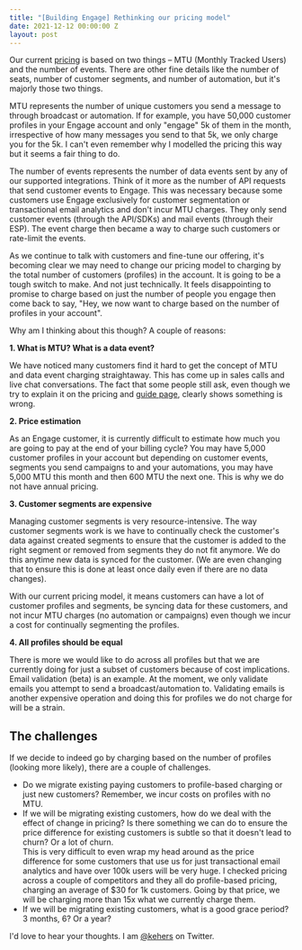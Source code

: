 ```yaml
---
title: "[Building Engage] Rethinking our pricing model"
date: 2021-12-12 00:00:00 Z
layout: post
---
```


Our current [pricing](https://engage.so/pricing) is based on two things – MTU (Monthly Tracked Users) and the number of events. There are other fine details like the number of seats, number of customer segments, and number of automation, but it's majorly those two things. 

MTU represents the number of unique customers you send a message to through broadcast or automation. If for example, you have 50,000 customer profiles in your Engage account and only "engage" 5k of them in the month, irrespective of how many messages you send to that 5k, we only charge you for the 5k. I can't even remember why I modelled the pricing this way but it seems a fair thing to do.

The number of events represents the number of data events sent by any of our supported integrations. Think of it more as the number of API requests that send customer events to Engage. This was necessary because some customers use Engage exclusively for customer segmentation or transactional email analytics and don't incur MTU charges. They only send customer events (through the API/SDKs) and mail events (through their ESP). The event charge then became a way to charge such customers or rate-limit the events.

As we continue to talk with customers and fine-tune our offering, it's becoming clear we may need to change our pricing model to charging by the total number of customers (profiles) in the account. It is going to be a tough switch to make. And not just technically. It feels disappointing to promise to charge based on just the number of people you engage then come back to say, "Hey, we now want to charge based on the number of profiles in your account". 

Why am I thinking about this though? A couple of reasons:

**1. What is MTU? What is a data event?**

We have noticed many customers find it hard to get the concept of MTU and data event charging straightaway. This has come up in sales calls and live chat conversations. The fact that some people still ask, even though we try to explain it on the pricing and [guide page](https://engage.so/docs/guides/mtu), clearly shows something is wrong.

**2. Price estimation**

As an Engage customer, it is currently difficult to estimate how much you are going to pay at the end of your billing cycle? You may have 5,000 customer profiles in your account but depending on customer events, segments you send campaigns to and your automations, you may have 5,000 MTU this month and then 600 MTU the next one. This is why we do not have annual pricing. 

**3. Customer segments are expensive**

Managing customer segments is very resource-intensive. The way customer segments work is we have to continually check the customer's data against created segments to ensure that the customer is added to the right segment or removed from segments they do not fit anymore. We do this anytime new data is synced for the customer. (We are even changing that to ensure this is done at least once daily even if there are no data changes).

With our current pricing model, it means customers can have a lot of customer profiles and segments, be syncing data for these customers, and not incur MTU charges (no automation or campaigns) even though we incur a cost for continually segmenting the profiles.

**4. All profiles should be equal**

There is more we would like to do across all profiles but that we are currently doing for just a subset of customers because of cost implications. Email validation (beta) is an example. At the moment, we only validate emails you attempt to send a broadcast/automation to. Validating emails is another expensive operation and doing this for profiles we do not charge for will be a strain.

## The challenges

If we decide to indeed go by charging based on the number of profiles (looking more likely), there are a couple of challenges. 

- Do we migrate existing paying customers to profile-based charging or just new customers? Remember, we incur costs on profiles with no MTU.
- If we will be migrating existing customers, how do we deal with the effect of change in pricing? Is there something we can do to ensure the price difference for existing customers is subtle so that it doesn't lead to churn? Or a lot of churn.   
This is very difficult to even wrap my head around as the price difference for some customers that use us for just transactional email analytics and have over 100k users will be very huge. I checked pricing across a couple of competitors and they all do profile-based pricing, charging an average of $30 for 1k customers. Going by that price, we will be charging more than 15x what we currently charge them.
- If we will be migrating existing customers, what is a good grace period? 3 months, 6? Or a year?

I'd love to hear your thoughts. I am [@kehers](https://twitter.com/kehers) on Twitter.

